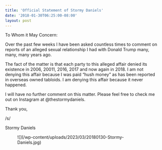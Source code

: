 ```yaml
---
title: 'Official Statement of Stormy Daniels'
date: '2018-01-30T06:25:00-08:00'
layout: post
---
```


To Whom it May Concern:

Over the past few weeks I have been asked countless times to comment on reports of an alleged sexual relationship I had with Donald Trump many, many, many years ago.

The fact of the matter is that each party to this alleged affair denied its existence in 2006, 20011, 2016, 2017 and now again in 2018. I am not denying this affair because I was paid “hush money” as has been reported in overseas owned tabloids. I am denying this affair because it never happened.

I will have no further comment on this matter. Please feel free to check me out on Instagram at @thestormydaniels.

Thank you,

/s/

Stormy Daniels

<figure class="wp-block-image size-full">![](/wp-content/uploads/2023/03/20180130-Stormy-Daniels.jpg)</figure>